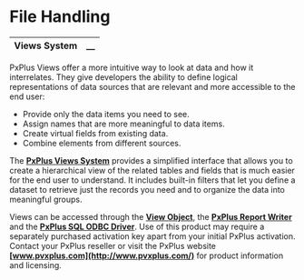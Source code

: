 # File Handling

**Views System** |  **__**  
---|---  
  
PxPlus Views offer a more intuitive way to look at data and how it interrelates. They give developers the ability to define logical representations of data sources that are relevant and more accessible to the end user:

  * Provide only the data items you need to see.
  * Assign names that are more meaningful to data items.
  * Create virtual fields from existing data.
  * Combine elements from different sources.



The **[PxPlus Views System](../../../Views%20System/Introduction.md)** provides a simplified interface that allows you to create a hierarchical view of the related tables and fields that is much easier for the end user to understand. It includes built-in filters that let you define a dataset to retrieve just the records you need and to organize the data into meaningful groups.

Views can be accessed through the **[View Object](../../../Views%20System/Accessing%20View%20Data/Overview.htm#viewobject)**, the **[PxPlus Report Writer](../../../Report%20Writer/Introduction.md)** and the **[PxPlus SQL ODBC Driver](../../../odbc/pxplus_odbc.md)**. Use of this product may require a separately purchased activation key apart from your initial PxPlus activation. Contact your PxPlus reseller or visit the PxPlus website **[www.pvxplus.com](http://www.pvxplus.com/)** for product information and licensing.
